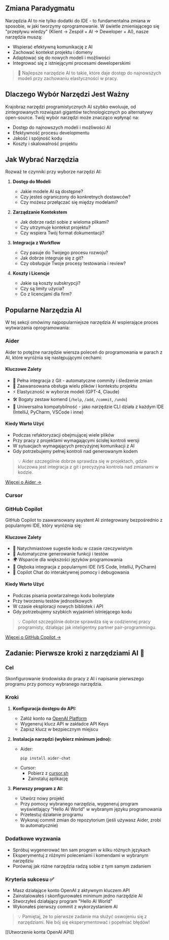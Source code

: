 ## Zmiana Paradygmatu
Narzędzia AI to nie tylko dodatki do IDE - to fundamentalna zmiana w sposobie, w jaki tworzymy oprogramowanie. W świetle zmieniającego się "przepływu wiedzy" (Klient -> Zespół + AI -> Deweloper + AI), nasze narzędzia muszą:

- Wspierać efektywną komunikację z AI
- Zachować kontekst projektu i domeny
- Adaptować się do nowych modeli i możliwości
- Integrować się z istniejącymi procesami deweloperskimi

> 🤔 Najlepsze narzędzie AI to takie, które daje dostęp do najnowszych modeli przy zachowaniu elastyczności w pracy.

## Dlaczego Wybór Narzędzi Jest Ważny

Krajobraz narzędzi programistycznych AI szybko ewoluuje, od zintegrowanych rozwiązań gigantów technologicznych po alternatywy open-source. Twój wybór narzędzi może znacząco wpłynąć na:

- Dostęp do najnowszych modeli i możliwości AI
- Efektywność procesu developmentu
- Jakość i spójność kodu
- Koszty i skalowalność projektu


## Jak Wybrać Narzędzia

Rozważ te czynniki przy wyborze narzędzi AI:

1. **Dostęp do Modeli**
   - Jakie modele AI są dostępne?
   - Czy jesteś ograniczony do konkretnych dostawców?
   - Czy możesz przełączać się między modelami?

2. **Zarządzanie Kontekstem**
   - Jak dobrze radzi sobie z wieloma plikami?
   - Czy utrzymuje kontekst projektu?
   - Czy wspiera Twój format dokumentacji?

3. **Integracja z Workflow**
   - Czy pasuje do Twojego procesu rozwoju?
   - Jak dobrze integruje się z git?
   - Czy obsługuje Twoje procesy testowania i review?

4. **Koszty i Licencje**
   - Jakie są koszty subskrypcji?
   - Czy są limity użycia?
   - Co z licencjami dla firm?

## Popularne Narzędzia AI

W tej sekcji omówimy najpopularniejsze narzędzia AI wspierające proces wytwarzania oprogramowania:

### Aider

Aider to potężne narzędzie wiersza poleceń do programowania w parach z AI, które wyróżnia się następującymi cechami:

#### Kluczowe Zalety
- 🔄 Pełna integracja z Git - automatyczne commity i śledzenie zmian
- 📁 Zaawansowana obsługa wielu plików i kontekstu projektu
- ⚡ Elastyczność w wyborze modeli (GPT-4, Claude)
- 🛠️ Bogaty zestaw komend (`/help`, `/add`, `/commit`, `/undo`)
- 🎯 Uniwersalna kompatybilność - jako narzędzie CLI działa z każdym IDE (IntelliJ, PyCharm, VSCode i inne)

#### Kiedy Warto Użyć
- Podczas refaktoryzacji obejmującej wiele plików
- Przy pracy z projektami wymagającymi ścisłej kontroli wersji
- W sytuacjach wymagających precyzyjnej komunikacji z AI
- Gdy potrzebujemy pełnej kontroli nad generowanym kodem

> 💡 Aider szczególnie dobrze sprawdza się w projektach, gdzie kluczowa jest integracja z git i precyzyjna kontrola nad zmianami w kodzie.

[Więcej o Aider →](../tools/Aider.md)

### Cursor

### GitHub Copilot

GitHub Copilot to zaawansowany asystent AI zintegrowany bezpośrednio z popularnymi IDE, który wyróżnia się:

#### Kluczowe Zalety
- 🎯 Natychmiastowe sugestie kodu w czasie rzeczywistym
- 🔄 Automatyczne generowanie funkcji i testów
- 🌍 Wsparcie dla większości języków programowania
- 🤝 Głęboka integracja z popularnymi IDE (VS Code, IntelliJ, PyCharm)
- 💬 Copilot Chat do interaktywnej pomocy i debugowania

#### Kiedy Warto Użyć
- Podczas pisania powtarzalnego kodu boilerplate
- Przy tworzeniu testów jednostkowych
- W czasie eksploracji nowych bibliotek i API
- Gdy potrzebujemy szybkich wyjaśnień istniejącego kodu

> 💡 Copilot szczególnie dobrze sprawdza się w codziennej pracy programisty, działając jak inteligentny partner pair-programmingu.

[Więcej o GitHub Copilot →](../tools/Copilot.md)


## Zadanie: Pierwsze kroki z narzędziami AI 🚀

### Cel
Skonfigurowanie środowiska do pracy z AI i napisanie pierwszego programu przy pomocy wybranego narzędzia.

### Kroki
1. **Konfiguracja dostępu do API:**
   - Załóż konto na [OpenAI Platform](https://platform.openai.com)
   - Wygeneruj klucz API w zakładce API Keys
   - Zapisz klucz w bezpiecznym miejscu

2. **Instalacja narzędzi (wybierz minimum jedno):**
   - Aider:
     ```bash
     pip install aider-chat
     ```
   - Cursor:
     - Pobierz z [cursor.sh](https://cursor.sh)
     - Zainstaluj aplikację
   
3. **Pierwszy program z AI:**
   - Utwórz nowy projekt
   - Przy pomocy wybranego narzędzia, wygeneruj program wyświetlający "Hello AI World" w wybranym języku programowania
   - Przetestuj działanie programu
   - Wykonaj commit zmian do repozytorium (jeśli używasz Aider, zrobi to automatycznie)

### Dodatkowe wyzwania
- Spróbuj wygenerować ten sam program w kilku różnych językach
- Eksperymentuj z różnymi poleceniami i komendami w wybranym narzędziu
- Porównaj jak różne narzędzia radzą sobie z tym samym zadaniem

### Kryteria sukcesu ✅
- Masz działające konto OpenAI z aktywnym kluczem API
- Zainstalowałeś i skonfigurowałeś minimum jedno narzędzie AI
- Stworzyłeś działający program "Hello AI World"
- Wykonałeś pierwszy commit z wykorzystaniem AI

> 💡 Pamiętaj, że to pierwsze zadanie ma służyć oswojeniu się z narzędziami. Nie bój się eksperymentować i popełniać błędów!

[[Utworzenie konta OpenAI API]]